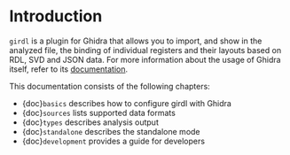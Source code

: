 # Introduction

`girdl` is a plugin for Ghidra that allows you to import, and show in the analyzed file, the binding of individual registers and their layouts based on RDL, SVD and JSON data.
For more information about the usage of Ghidra itself, refer to its [documentation](https://github.com/NationalSecurityAgency/ghidra/tree/master/GhidraDocs).

This documentation consists of the following chapters:
* {doc}`basics` describes how to configure girdl with Ghidra
* {doc}`sources` lists supported data formats
* {doc}`types` describes analysis output
* {doc}`standalone` describes the standalone mode
* {doc}`development` provides a guide for developers